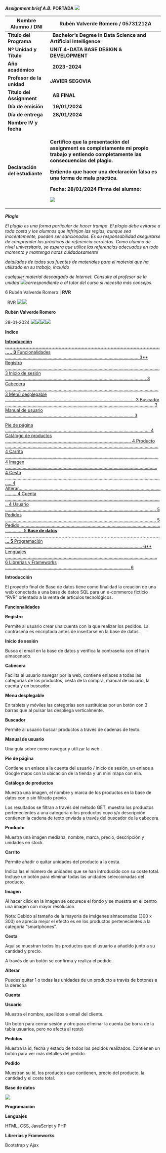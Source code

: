 ***Assignment brief A.B.* PORTADA ![](img/readme/Aspose.Words.e0ccc95c-3304-4fff-ac4d-04c6e63ac249.001.png)**



|**Nombre Alumno / DNI** |` `**Rubén Valverde Romero / 05731212A** |
| - | - |
|**Título del Programa** |` `**Bachelor’s Degree in Data Science and Artificial Intelligence** |
|**Nº Unidad y Título** |**UNIT 4-DATA BASE DESIGN & DEVELOPMENT**|
|**Año académico** |` `**2023-2024** |
|**Profesor de la unidad** |**JAVIER SEGOVIA** |
|**Título del Assignment** |` `**AB FINAL** |
|**Día de emisión** |` `**19/01/2024** |
|**Día de entrega** |` `**28/01/2024** |
|**Nombre IV y fecha** ||
|**Declaración del estudiante** |<p>**Certifico que la presentación del assignment es completamente mi propio trabajo y entiendo completamente las consecuencias del plagio.** </p><p>**Entiendo que hacer una declaración falsa es una forma de mala práctica.** </p><p>**Fecha:  28/01/2024 Firma del alumno:** </p><p>![](img/readme/Aspose.Words.e0ccc95c-3304-4fff-ac4d-04c6e63ac249.002.png)</p>|

***Plagio*** 

*El plagio es una forma particular de hacer trampa. El plagio debe evitarse a toda costa y los alumnos que infrinjan  las  reglas,  aunque  sea  inocentemente,  pueden  ser  sancionados.  Es  su  responsabilidad asegurarse de comprender las prácticas de referencia correctas. Como alumno de nivel universitario, se espera  que  utilice  las  referencias  adecuadas  en  todo  momento  y  mantenga  notas  cuidadosamente* 

*detalladas de todas sus fuentes de materiales para el material que ha utilizado en su trabajo, incluido* 

*cualquier  material  descargado  de  Internet.  Consulte  al  profesor  de  la  unidad  ![](img/readme/Aspose.Words.e0ccc95c-3304-4fff-ac4d-04c6e63ac249.003.png)correspondiente o al tutor del curso si necesita más consejos.* 

6  Rubén Valverde Romero | **RVR** 

` `RVR ![](img/readme/Aspose.Words.e0ccc95c-3304-4fff-ac4d-04c6e63ac249.004.png)![](img/readme/Aspose.Words.e0ccc95c-3304-4fff-ac4d-04c6e63ac249.005.png)

**Rubén Valverde Romero** 

28-01-2024 ![](img/readme/Aspose.Words.e0ccc95c-3304-4fff-ac4d-04c6e63ac249.006.png)![](img/readme/Aspose.Words.e0ccc95c-3304-4fff-ac4d-04c6e63ac249.007.png)![](img/readme/Aspose.Words.e0ccc95c-3304-4fff-ac4d-04c6e63ac249.008.png)![](img/readme/Aspose.Words.e0ccc95c-3304-4fff-ac4d-04c6e63ac249.009.png)

**Indice** 

[**Introducción ................................................................................................................ 3** ](#_page3_x77.00_y51.04)[Funcionalidades ........................................................................................................... 3** ](#_page3_x77.00_y202.04)[Registro ............................................................................................................................ 3 ](#_page3_x77.00_y254.04)[Inicio de sesión ................................................................................................................. 3 ](#_page3_x77.00_y359.04)[Cabecera ........................................................................................................................... 3 ](#_page3_x77.00_y443.04)[Menú desplegable ........................................................................................................ 3 ](#_page3_x77.00_y542.04)[Buscador ....................................................................................................................... 3 ](#_page3_x77.00_y618.04)[Manual de usuario ....................................................................................................... 3](#_page3_x77.00_y680.04)

[Pie de página .................................................................................................................... 4 ](#_page4_x77.00_y51.04)[Catálogo de productos ..................................................................................................... 4 ](#_page4_x77.00_y130.04)[Producto ........................................................................................................................... 4 ](#_page4_x77.00_y278.04)[Carrito ........................................................................................................................... 4 ](#_page4_x77.00_y363.04)[Imagen .......................................................................................................................... 4 ](#_page4_x77.00_y465.04)[Cesta ................................................................................................................................. 4 ](#_page4_x77.00_y597.04)[Alterar........................................................................................................................... 4 ](#_page4_x77.00_y717.04)[Cuenta .............................................................................................................................. 4 ](#_page4_x77.00_y778.04)[Usuario ......................................................................................................................... 5 ](#_page5_x77.00_y51.04)[Pedidos ......................................................................................................................... 5 ](#_page5_x77.00_y148.04)[Pedido............................................................................................................................... 5 ](#_page5_x77.00_y230.04)[**Base de datos .............................................................................................................. 5** ](#_page5_x77.00_y349.04)[Programación .............................................................................................................. 6** ](#_page6_x77.00_y92.04)[Lenguajes .......................................................................................................................... 6 ](#_page6_x77.00_y146.04)[Librerías y Frameworks .................................................................................................... 6](#_page6_x77.00_y230.04)

<a name="_page3_x77.00_y51.04"></a>**Introducción**

El proyecto final de Base de datos tiene como finalidad la creación de una web conectada a una base de datos SQL para un e-commerce ficticio “RVR” orientado a la venta de artículos tecnológicos. 

<a name="_page3_x77.00_y202.04"></a>**Funcionalidades** 

<a name="_page3_x77.00_y254.04"></a>**Registro** 

Permite al usuario crear una cuenta con la que realizar los pedidos. La contraseña es encriptada antes de insertarse en la base de datos. 

<a name="_page3_x77.00_y359.04"></a>**Inicio de sesión** 

Busca el email en la base de datos y verifica la contraseña con el hash almacenado. 

<a name="_page3_x77.00_y443.04"></a>**Cabecera** 

Facilita al usuario navegar por la web, contiene enlaces a todas las categorías de los productos, cesta de la compra, manual de usuario, la cuenta y un buscador. 

<a name="_page3_x77.00_y542.04"></a>**Menú desplegable** 

En tablets y móviles las categorías son sustituidas por un botón con 3 barras que al pulsar las despliega verticalmente. 

<a name="_page3_x77.00_y618.04"></a>**Buscador** 

Permite al usuario buscar productos a través de cadenas de texto. 

<a name="_page3_x77.00_y680.04"></a>**Manual de usuario** 

Una guía sobre como navegar y utilizar la web. 

<a name="_page4_x77.00_y51.04"></a>**Pie de página** 

Contiene un enlace a la cuenta del usuario / inicio de sesión, un enlace a Google maps con la ubicación de la tienda y un mini mapa con ella. 

<a name="_page4_x77.00_y130.04"></a>**Catálogo de productos** 

Muestra una imagen, el nombre y marca de los productos en la base de datos con o sin filtrado previo. 

Los resultados se filtran a través del método GET, muestra los productos pertenecientes a una categoría o los productos cuyo y/o descripción contienen la cadena de texto enviada a través del buscador de la cabecera. 

<a name="_page4_x77.00_y278.04"></a>**Producto** 

Muestra una imagen mediana, nombre, marca, precio, descripción y unidades en stock. 

<a name="_page4_x77.00_y363.04"></a>**Carrito**  

Permite añadir o quitar unidades del producto a la cesta. 

Indica las el número de unidades que se han introducido con su coste total. Incluye un botón para eliminar todas las unidades seleccionadas del producto. 

<a name="_page4_x77.00_y465.04"></a>**Imagen** 

Al hacer click en la imagen se oscurece el fondo y se muestra en el centro una imagen con mayor resolución. 

Nota: Debido al tamaño de la mayoría de imágenes almacenadas (300 x 300) se aprecia mejor el efecto es en los productos pertenecientes a la categoría “smartphones”. 

<a name="_page4_x77.00_y597.04"></a>**Cesta** 

Aquí se muestran todos los productos que el usuario a añadido junto a su cantidad y precio. 

A través de un botón se confirma y realiza el pedido. 

<a name="_page4_x77.00_y717.04"></a>**Alterar** 

Puedes quitar 1 o todas las unidades de un producto a través de botones a la derecha 

<a name="_page4_x77.00_y778.04"></a>**Cuenta** 

<a name="_page5_x77.00_y51.04"></a>**Usuario** 

Muestra el nombre, apellidos e email del cliente. 

Un botón para cerrar sesión y otro para eliminar la cuenta (se borra de la tabla usuarios, pero no afecta al resto) 

<a name="_page5_x77.00_y148.04"></a>**Pedidos** 

Muestra la id, fecha y estado de todos los pedidos realizados. Contienen un botón para ver más detalles del pedido. 

<a name="_page5_x77.00_y230.04"></a>**Pedido** 

Muestran su id, los productos que contienen, precio del producto, la cantidad y el coste total.  

<a name="_page5_x77.00_y349.04"></a>**Base de datos** 

![](img/readme/Aspose.Words.e0ccc95c-3304-4fff-ac4d-04c6e63ac249.010.jpeg)

<a name="_page6_x77.00_y92.04"></a>**Programación** 

<a name="_page6_x77.00_y146.04"></a>**Lenguajes** 

HTML, CSS, JavaScript y PHP 

<a name="_page6_x77.00_y230.04"></a>**Librerías y Frameworks** 

Bootstrap y Ajax
